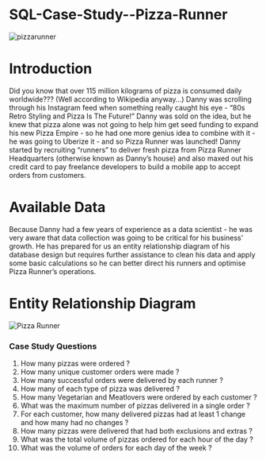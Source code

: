# SQL-Case-Study--Pizza-Runner

![pizzarunner](https://github.com/ThaisCooke/pizzarunner/blob/0fa6e6a215ed377ed6ca9600400d30a80c0b690e/pizza.png)


# Introduction #

Did you know that over 115 million kilograms of pizza is consumed daily worldwide??? (Well according to Wikipedia anyway…)
Danny was scrolling through his Instagram feed when something really caught his eye - “80s Retro Styling and Pizza Is The Future!”
Danny was sold on the idea, but he knew that pizza alone was not going to help him get seed funding to expand his new Pizza Empire - so he had one more genius idea to combine with it - he was going to Uberize it - and so Pizza Runner was launched!
Danny started by recruiting “runners” to deliver fresh pizza from Pizza Runner Headquarters (otherwise known as Danny’s house) and also maxed out his credit card to pay freelance developers to build a mobile app to accept orders from customers.


# Available Data #
Because Danny had a few years of experience as a data scientist - he was very aware that data collection was going to be critical for his business’ growth.
He has prepared for us an entity relationship diagram of his database design but requires further assistance to clean his data and apply some basic calculations so he can better direct his runners and optimise Pizza Runner’s operations.

# Entity Relationship Diagram

![Pizza Runner](https://user-images.githubusercontent.com/107050974/177214282-1259a54e-ff6b-4c9e-82ce-f99605a55542.png)

### Case Study Questions ###
1) How many pizzas were ordered ?
2) How many unique customer orders were made ?
3) How many successful orders were delivered by each runner ?
4) How many of each type of pizza was delivered ?
5) How many Vegetarian and Meatlovers were ordered by each customer ?
6) What was the maximum number of pizzas delivered in a single order ?
7) For each customer, how many delivered pizzas had at least 1 change and how many had no changes ?
8) How many pizzas were delivered that had both exclusions and extras ?
9) What was the total volume of pizzas ordered for each hour of the day ?
10) What was the volume of orders for each day of the week ?


